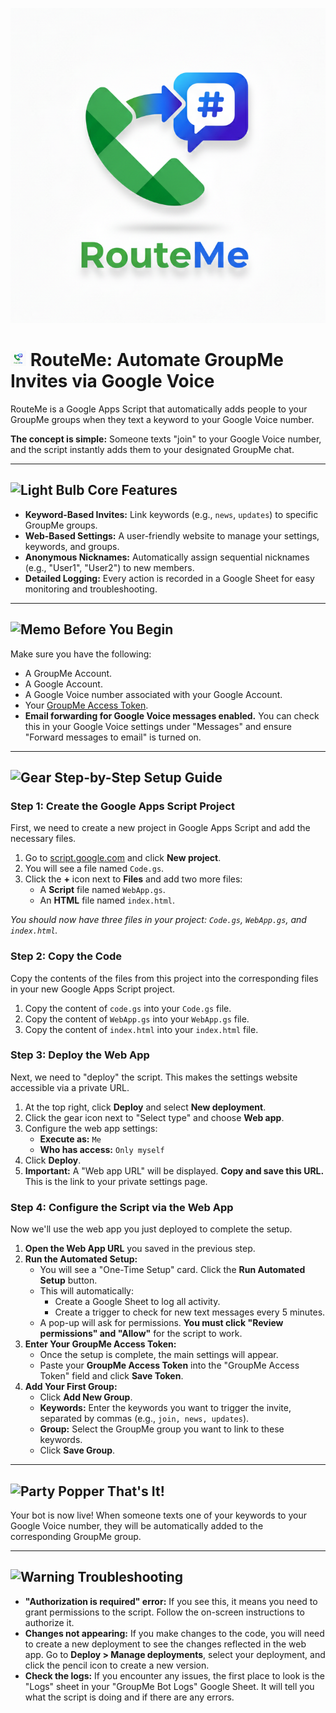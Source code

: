 ![RouteMe Logo](https://github.com/Dev-in-the-BM/RouteMe/blob/main/RouteMe.png?raw=true)

# <img src="https://github.com/Dev-in-the-BM/RouteMe/blob/main/RouteMe.png?raw=true" alt="Rocket" width="25" height="25" /> RouteMe: Automate GroupMe Invites via Google Voice

RouteMe is a Google Apps Script that automatically adds people to your GroupMe groups when they text a keyword to your Google Voice number.

**The concept is simple:** Someone texts "join" to your Google Voice number, and the script instantly adds them to your designated GroupMe chat.

---

## <img src="https://raw.githubusercontent.com/Tarikul-Islam-Anik/Microsoft-Teams-Animated-Emojis/master/Emojis/Objects/Light%20Bulb.png" alt="Light Bulb" width="25" height="25" /> Core Features

* **Keyword-Based Invites:** Link keywords (e.g., `news`, `updates`) to specific GroupMe groups.
* **Web-Based Settings:** A user-friendly website to manage your settings, keywords, and groups.
* **Anonymous Nicknames:** Automatically assign sequential nicknames (e.g., "User1", "User2") to new members.
* **Detailed Logging:** Every action is recorded in a Google Sheet for easy monitoring and troubleshooting.

---

## <img src="https://raw.githubusercontent.com/Tarikul-Islam-Anik/Animated-Fluent-Emojis/master/Emojis/Objects/Memo.png" alt="Memo" width="25" height="25" /> Before You Begin

Make sure you have the following:

* A GroupMe Account.
* A Google Account.
* A Google Voice number associated with your Google Account.
* Your [GroupMe Access Token](https://dev.groupme.com/applications).
* **Email forwarding for Google Voice messages enabled.** You can check this in your Google Voice settings under "Messages" and ensure "Forward messages to email" is turned on.

---

## <img src="https://raw.githubusercontent.com/Tarikul-Islam-Anik/Microsoft-Teams-Animated-Emojis/master/Emojis/Objects/Gear.png" alt="Gear" width="25" height="25" /> Step-by-Step Setup Guide

### Step 1: Create the Google Apps Script Project

First, we need to create a new project in Google Apps Script and add the necessary files.

1. Go to [script.google.com](https://script.google.com/home/start) and click **New project**.
2. You will see a file named `Code.gs`.
3. Click the **+** icon next to **Files** and add two more files:
    * A **Script** file named `WebApp.gs`.
    * An **HTML** file named `index.html`.

*You should now have three files in your project: `Code.gs`, `WebApp.gs`, and `index.html`.*

### Step 2: Copy the Code

Copy the contents of the files from this project into the corresponding files in your new Google Apps Script project.

1. Copy the content of `code.gs` into your `Code.gs` file.
2. Copy the content of `WebApp.gs` into your `WebApp.gs` file.
3. Copy the content of `index.html` into your `index.html` file.

### Step 3: Deploy the Web App

Next, we need to "deploy" the script. This makes the settings website accessible via a private URL.

1. At the top right, click **Deploy** and select **New deployment**.
2. Click the gear icon next to "Select type" and choose **Web app**.
3. Configure the web app settings:
    * **Execute as:** `Me`
    * **Who has access:** `Only myself`
4. Click **Deploy**.
5. **Important:** A "Web app URL" will be displayed. **Copy and save this URL.** This is the link to your private settings page.

### Step 4: Configure the Script via the Web App

Now we'll use the web app you just deployed to complete the setup.

1. **Open the Web App URL** you saved in the previous step.
2. **Run the Automated Setup:**
    * You will see a "One-Time Setup" card. Click the **Run Automated Setup** button.
    * This will automatically:
      * Create a Google Sheet to log all activity.
      * Create a trigger to check for new text messages every 5 minutes.
    * A pop-up will ask for permissions. **You must click "Review permissions" and "Allow"** for the script to work.
3. **Enter Your GroupMe Access Token:**
    * Once the setup is complete, the main settings will appear.
    * Paste your **GroupMe Access Token** into the "GroupMe Access Token" field and click **Save Token**.
4. **Add Your First Group:**
    * Click **Add New Group**.
    * **Keywords:** Enter the keywords you want to trigger the invite, separated by commas (e.g., `join, news, updates`).
    * **Group:** Select the GroupMe group you want to link to these keywords.
    * Click **Save Group**.

---

## <img src="https://raw.githubusercontent.com/Tarikul-Islam-Anik/Microsoft-Teams-Animated-Emojis/master/Emojis/Activities/Party%20Popper.png" alt="Party Popper" width="25" height="25" /> That's It!

Your bot is now live! When someone texts one of your keywords to your Google Voice number, they will be automatically added to the corresponding GroupMe group.

---

## <img src="https://raw.githubusercontent.com/Tarikul-Islam-Anik/Animated-Fluent-Emojis/master/Emojis/Symbols/Warning.png" alt="Warning" width="25" height="25" /> Troubleshooting

* **"Authorization is required" error:** If you see this, it means you need to grant permissions to the script. Follow the on-screen instructions to authorize it.
* **Changes not appearing:** If you make changes to the code, you will need to create a new deployment to see the changes reflected in the web app. Go to **Deploy > Manage deployments**, select your deployment, and click the pencil icon to create a new version.
* **Check the logs:** If you encounter any issues, the first place to look is the "Logs" sheet in your "GroupMe Bot Logs" Google Sheet. It will tell you what the script is doing and if there are any errors.

